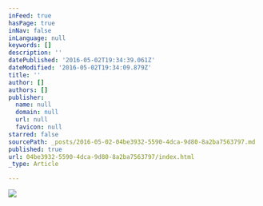 ```yaml
---
inFeed: true
hasPage: true
inNav: false
inLanguage: null
keywords: []
description: ''
datePublished: '2016-05-02T19:34:39.061Z'
dateModified: '2016-05-02T19:34:09.879Z'
title: ''
author: []
authors: []
publisher:
  name: null
  domain: null
  url: null
  favicon: null
starred: false
sourcePath: _posts/2016-05-02-04be3932-5590-4dca-9d80-8a2ba7563797.md
published: true
url: 04be3932-5590-4dca-9d80-8a2ba7563797/index.html
_type: Article

---
```

![](https://the-grid-user-content.s3-us-west-2.amazonaws.com/d264e8ef-28a4-4803-a971-730ee1f9dddc.jpg)